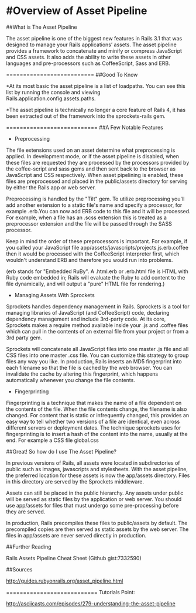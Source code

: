 #Overview of Asset Pipeline
==========================
##What is The Asset Pipeline

The asset pipeline is one of the biggest new features in Rails 3.1 that was designed to manage your Rails applications’ assets. 
The asset pipeline provides a framework to concatenate and minify or compress JavaScript and CSS assets. 
It also adds the ability to write these assets in other languages and pre-processors such as CoffeeScript, Sass and ERB.

==========================
##Good To Know

*At its most basic the asset pipeline is a list of loadpaths. You can see this list by running the console and viewing Rails.application.config.assets.paths.

*The asset pipeline is technically no longer a core feature of Rails 4, it has been extracted out of the framework into the sprockets-rails gem.

===========================
##A Few Notable Features

- Preprocessing

The file extensions used on an asset determine what preprocessing is applied. In development mode, or if the asset pipeline is disabled, when these files are requested they are processed by the processors provided by the coffee-script and sass gems and then sent back to the browser as JavaScript and CSS respectively. When asset pipelining is enabled, these files are preprocessed and placed in the public/assets directory for serving by either the Rails app or web server.

Preprocessing is handled by the "Tilt" gem. To utilize preprocessing you'll add another extension to a static file's name and specify a processor, for example .erb.You can now add ERB code to this file and it will be processed. For example, when a file has an .scss extension this is treated as a preprocessor extension and the file will be passed through the SASS processor. 

Keep in mind the order of these preprocessors is important. For example, if you called your JavaScript file app/assets/javascripts/projects.js.erb.coffee then it would be processed with the CoffeeScript interpreter first, which wouldn't understand ERB and therefore you would run into problems.

(erb stands for "Embedded RuBy". A .html.erb or .erb.html file is HTML with Ruby code embedded in; Rails will evaluate the Ruby to add content to the file dynamically, and will output a "pure" HTML file for rendering.)


- Managing Assets With Sprockets

Sprockets handles dependency management in Rails. Sprockets is a tool for managing libraries of JavaScript (and CoffeeScript) code, declaring dependency management and include 3rd-party code. At its core, Sprockets makes a require method available inside your .js and .coffee files which can pull in the contents of an external file from your project or from a 3rd party gem.

Sprockets will concatenate all JavaScript files into one master .js file and all CSS files into one master .css file. You can customize this strategy to group files any way you like. In production, Rails inserts an MD5 fingerprint into each filename so that the file is cached by the web browser. You can invalidate the cache by altering this fingerprint, which happens automatically whenever you change the file contents.

- Fingerprinting

Fingerprinting is a technique that makes the name of a file dependent on the contents of the file. When the file contents change, the filename is also changed. For content that is static or infrequently changed, this provides an easy way to tell whether two versions of a file are identical, even across different servers or deployment dates.
The technique sprockets uses for fingerprinting is to insert a hash of the content into the name, usually at the end. For example a CSS file global.css

##Great! So how do I use The Asset Pipeline?

In previous versions of Rails, all assets were located in subdirectories of public such as images, javascripts and stylesheets. With the asset pipeline, the preferred location for these assets is now the app/assets directory. Files in this directory are served by the Sprockets middleware.

Assets can still be placed in the public hierarchy. Any assets under public will be served as static files by the application or web server. You should use app/assets for files that must undergo some pre-processing before they are served.

In production, Rails precompiles these files to public/assets by default. The precompiled copies are then served as static assets by the web server. The files in app/assets are never served directly in production.

##Further Reading

Rails Assets Pipeline Cheat Sheet (Github gist:7332590)

##Sources

http://guides.rubyonrails.org/asset_pipeline.html

===========================
Tutorials Point: 

http://asciicasts.com/episodes/279-understanding-the-asset-pipeline

